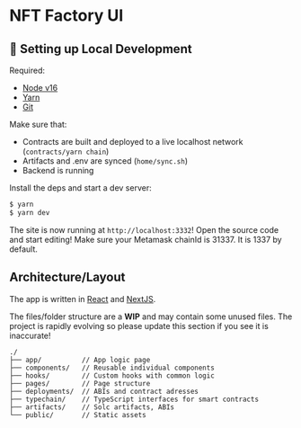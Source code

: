 # NFT Factory UI

## 🔧 Setting up Local Development

Required:

- [Node v16](https://nodejs.org/download/release/latest-v16.x/)
- [Yarn](https://classic.yarnpkg.com/en/docs/install/)
- [Git](https://git-scm.com/downloads)

Make sure that:

- Contracts are built and deployed to a live localhost network (`contracts/yarn chain`)
- Artifacts and .env are synced (`home/sync.sh`)
- Backend is running

Install the deps and start a dev server:

```bash
$ yarn
$ yarn dev
```

The site is now running at `http://localhost:3332`!
Open the source code and start editing!
Make sure your Metamask chainId is 31337. It is 1337 by default.

## Architecture/Layout

The app is written in [React](https://reactjs.org/) and [NextJS](https://nextjs.org/).

The files/folder structure are a **WIP** and may contain some unused files. The project is rapidly evolving so please update this section if you see it is inaccurate!

```
./
├── app/          // App logic page
├── components/   // Reusable individual components
├── hooks/        // Custom hooks with common logic
├── pages/        // Page structure
├── deployments/  // ABIs and contract adresses
├── typechain/    // TypeScript interfaces for smart contracts
├── artifacts/    // Solc artifacts, ABIs
└── public/       // Static assets
```
